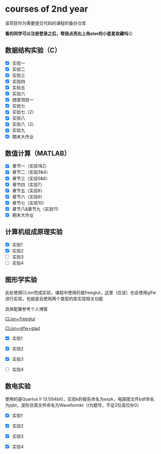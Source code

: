 # courses of 2nd year

该项目作为需要提交代码的课程的备份仓库

**看的同学可以注册登录之后，帮我点亮右上角star的小星星收藏吗**:wink:

## 数据结构实验（C）

- [x] 实验一
- [x] 实验二
- [x] 实验三
- [x] 实验四
- [x] 实验五
- [x] 实验六
- [x] 随堂测验一
- [x] 实验七
- [x] 实验七（2）
- [x] 实验八
- [x] 实验八（2）
- [x] 实验九
- [x] 期末大作业

## 数值计算（MATLAB）

- [x] 章节一（实验1&2）
- [x] 章节二（实验3&4）
- [x] 章节三（实验5&6）
- [x] 章节四（实验7）
- [x] 章节五（实验8）
- [x] 章节六（实验9）
- [x] 章节七（实验10）
- [x] 章节八&章节九（实验11）
- [x] 期末大作业

## 计算机组成原理实验

- [x] 实验1
- [x] 实验2
- [ ] 实验3
- [ ] 实验4

## 图形学实验

此处使用CLion完成实验，课程中使用的是freeglut，这里（应该）也会使用glfw进行实现，也就是会使用两个类型的库实现相关功能

具体配置参考个人博客

[CLion+freeglut](https://www.optgeo.top/?p=78)

[CLion+glfw+glad](https://www.optgeo.top/?p=60)

- [x] 实验1
- [x] 实验2
- [x] 实验3
- [ ] 实验4


## 数电实验

使用的是Quartus Ⅱ 13.1(64bit)，实验k的报告命名为expk，电路图文件bdf命名为pjkt，波形仿真文件命名为Waveformkt（t为题号，不足2位高位补0）

- [x] 实验1
- [x] 实验2
- [x] 实验3
- [x] 实验4

